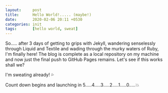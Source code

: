 ```yaml
---
layout: 	post
title: 		Hello World!..... (maybe!)
date:		2020-02-06 20:11 +0530
categories:	init
tags:		[hello world, sweat]
---
```

So..... after 3 days of getting to grips with Jekyll, wandering senselessly through Liquid and Textile and wading through the murky waters of Ruby, I'm finally here! The blog is complete as a local repository on my machine and now just the final push to GitHub Pages remains. Let's see if this works shall we?

I'm sweating already! :sweat_drops:

Count down begins and launching in 5.....4.....3.....2.....1.....0.....:boom:
